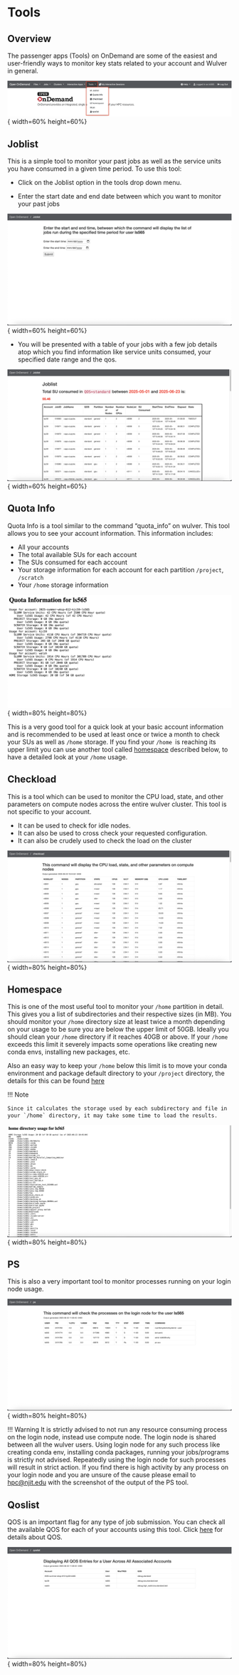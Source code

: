 # Tools

## Overview

The passenger apps (Tools) on OnDemand are some of the easiest and user-friendly ways to monitor key stats related to your account and Wulver in general.

![tools-dropdown.png](../assets/ondemand/tools/tools-dropdown.png){ width=60% height=60%}


## Joblist

This is a simple tool to monitor your past jobs as well as the service units you have consumed in a given time period. To use this tool:

- Click on the Joblist option in the tools drop down menu.

- Enter the start date and end date between which you want to monitor your past jobs

![joblist-date-input.png](../assets/ondemand/tools/joblist-date-input.png){ width=60% height=60%}

- You will be presented with a table of your jobs with a few job details atop which you find information like service units consumed, your specified date range and the qos.

![joblist-output.png](../assets/ondemand/tools/joblist-output.png){ width=60% height=60%}


## Quota Info

Quota Info is a tool similar to the command “quota_info” on wulver. This tool allows you to see your account information. This information includes:

- All your accounts
- The total available SUs for each account
- The SUs consumed for each account
- Your storage information for each account for each partition `/project`, `/scratch`
- Your `/home` storage information

![quota-info-output.png](../assets/ondemand/tools/quota-info-output.png){ width=80% height=80%}

This is a very good tool for a quick look at your basic account information and is recommended to be used at least once or twice a month to check your SUs as well as `/home` storage. If you find your `/home `is reaching its upper limit you can use another tool called [homespace](#homespace) described below, to have a detailed look at your `/home` usage.


## Checkload

This is a tool which can be used to monitor the CPU load, state, and other parameters on compute nodes across the entire wulver cluster. This tool is not specific to your account.

- It can be used to check for idle nodes.
- It can also be used to cross check your requested configuration.
- It can also be crudely used to check the load on the cluster

![checkload-output.png](../assets/ondemand/tools/checkload-output.png){ width=80% height=80%}


## Homespace

This is one of the most useful tool to monitor your `/home` partition in detail. This gives you a list of subdirectories and their respective sizes (in MB). You should monitor your `/home` directory size at least twice a month depending on your usage to be sure you are below the upper limit of 50GB. Ideally you should clean your `/home` directory if it reaches 40GB or above. If your `/home` exceeds this limit it severely impacts some operations like creating new conda envs, installing new packages, etc.

Also an easy way to keep your `/home` below this limit is to move your conda environment and package default directory to your `/project` directory, the details for this can be found [here](../Software/python/conda.md#export-conda-environment)

!!! Note

    Since it calculates the storage used by each subdirectory and file in your `/home` directory, it may take some time to load the results.

![homespace-ouput.png](../assets/ondemand/tools/homespace-ouput.png){ width=80% height=80%}

## PS

This is also a very important tool to monitor processes running on your login node usage. 

![ps-output.png](../assets/ondemand/tools/ps-output.png){ width=80% height=80%}

!!! Warning
    It is strictly advised to not run any resource consuming process on the login node, instead use compute node. The login node is shared between all the wulver users. Using login node for any such process like creating conda env, installing conda packages, running your jobs/programs is strictly not advised. Repeatedly using the login node for such processes will result in strict action. If you find there is high activity by any process on your login node and you are unsure of the cause please email to [hpc@njit.edu](mailto:hpc@njit.edu) with the screenshot of the output of the PS tool.


## Qoslist

QOS is an important flag for any type of job submission. You can check all the available QOS for each of your accounts using this tool. Click [here](../Software/slurm/slurm.md#partition-use-partition) for details about QOS.

![qoslist-output.png](../assets/ondemand/tools/qoslist-output.png){ width=80% height=80%}